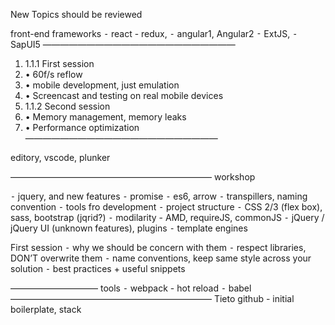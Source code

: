 New Topics should be reviewed 

front-end frameworks
⁃	react - redux, 
⁃	angular1, Angular2 
⁃	ExtJS, 
⁃	SapUI5
——————————————————————
1.	1.1.1	First session
2.	•	60f/s reflow
3.	•	mobile development, just emulation
4.	•	Screencast and testing on real mobile devices
5.	1.1.2	Second session
6.	•	Memory management, memory leaks
7.	•	Performance optimization
——————————————————————

editory, vscode, plunker

———————————————————————
workshop

⁃	jquery, and new features
⁃	promise
⁃	es6, arrow
⁃	transpillers, naming convention
⁃	tools fro development
⁃	project structure
⁃	CSS 2/3 (flex box),  sass, bootstrap (jqrid?)
⁃	modilarity -  AMD, requireJS, commonJS
⁃	jQuery / jQuery UI (unknown features), plugins
⁃	template engines

First session
⁃	why we should be concern with them
⁃	respect libraries, DON’T overwrite them
⁃	name conventions, keep same style across your solution
⁃	best practices + useful snippets

——————————
tools
⁃	webpack - hot reload
⁃	babel
———————————————————————
Tieto github - initial boilerplate, stack
